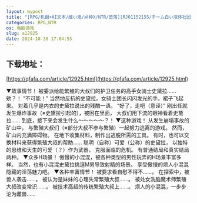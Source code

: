 ```yaml
---
layout: mypost
title: "[RPG/机翻+AI文本/雌小鬼/异种X/NTR/堕落][RJ01152155/チーム白い液体社团]雌小鬼监工与播种矿工大叔们/メ○ガキ炭鉱労働with種付けおじさん's[Ver1.0+存"
categories: RPG,NTR
os: 电脑游戏
slug: a12925
date: 2024-10-30 17:04:53
---
```


## 下载地址：

[https://qfafa.com/article/12925.html](https://qfafa.com/article/12925.html)

▼故事情节！
被委派给能繁殖的大叔们的护卫任务的高手女骑士史黛拉……欸？！
“不可能！”
当然地反抗的史黛拉。女骑士团长闪闪发光的手。裙子飞起来。
对着几乎是内衣的史黛拉说出的残酷一语。
“好了，走吧（意译）”
刚出任就发生爆炸事故（※史黛拉引起的），被困在里面，
大叔们用下流的眼神看着史黛拉……
到底，接下来会发生什么～～～～～？！
▼这种游戏！
从发生崩塌事故的矿山中，
与繁殖大叔们（※部分大叔不参与繁殖）一起努力逃离的游戏。
然而，矿山内充满障碍物。
在地下收集材料，制作出逃脱所需的工具。
有时，也可以交换材料来获得繁殖大叔的帮助……
聪明（自称）可爱（公称）的史黛拉，
以独特的思维和天生的可爱（？）作为武器，
克服面临的危机。
有普通结局和真实结局两种。
▼众多H场景！
傲慢的小混混，被各种类型的男性玩弄的H场景丰富多样。
当然，也有小混混史黛拉挑逗M男导致射精的场景。
享受傲慢的烦人小混混隐藏的淫荡魅力吧。
▼各种丰富情节！
被要求看自慰不得不……。
在探索中，被兽人袭击……。
被认为是妹妹的心理失常繁殖大叔……。
被处女洗脑魔术师繁殖大叔改变常识……。
被技术高超的传统繁殖大叔上……。
烦人的小混混，一步步沦为雌兽……
